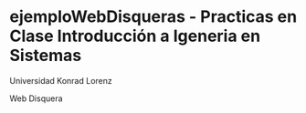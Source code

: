 # ejemploWebDisqueras - Practicas en Clase Introducción a Igeneria en Sistemas
Universidad Konrad Lorenz

Web Disquera
